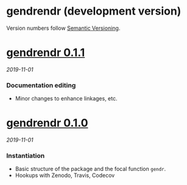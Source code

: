 # gendrendr (development version)

Version numbers follow [Semantic Versioning](https://semver.org/).

# [gendrendr 0.1.1](https://github.com/dapperstats/gendrendr/releases/tag/v0.1.1)
*2019-11-01*

### Documentation editing
* Minor changes to enhance linkages, etc.

# [gendrendr 0.1.0](https://github.com/dapperstats/gendrendr/releases/tag/v0.1.0)
*2019-11-01*

### Instantiation
* Basic structure of the package and the focal function `gendr`.
* Hookups with Zenodo, Travis, Codecov
